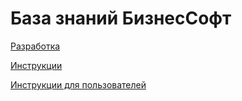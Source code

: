 # База знаний БизнесСофт

[Разработка](razrabotka/)

[Инструкции](instrukcii-dlya-programmista/)

[Инструкции для пользователей](instrukcii-dlya-polzovatelei/)

